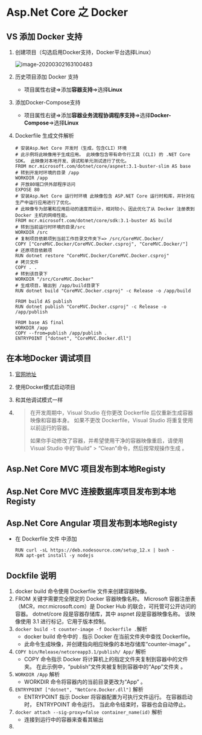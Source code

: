 # Asp.Net Core 之 Docker

## VS 添加 Docker 支持

1. 创建项目（勾选启用Docker支持，Docker平台选择Linux）

   ![image-20200302163100483](asp.net%20core%20%E4%B9%8Bdocker.assets/image-20200302163100483.png)

2. 历史项目添加 Docker 支持

   + 项目属性右键=>添加**容器支持**=>选择**Linux**

3. 添加Docker-Compose支持

   + 项目属性右键=>添加**容器业务流程协调程序支持**=>选择**Docker-Compose**=>选择**Linux**

4. Dockerfile 生成文件解析

   ```
   # 安装Asp.Net Core 开发时（生成，包含CLI）环境
   # 此示例将此映像用于生成应用。 此映像包含带有命令行工具 (CLI) 的 .NET Core SDK。 此映像对本地开发、调试和单元测试进行了优化。
   FROM mcr.microsoft.com/dotnet/core/aspnet:3.1-buster-slim AS base
   # 转到开发时环境的目录 /app
   WORKDIR /app
   # 开放80端口供外部程序访问
   EXPOSE 80
   # 安装Asp.Net Core 运行时环境 此映像包含 ASP.NET Core 运行时和库，并针对在生产中运行应用进行了优化。 
   # 此映像专为部署和应用启动的速度而设计，相对较小，因此优化了从 Docker 注册表到 Docker 主机的网络性能。
   FROM mcr.microsoft.com/dotnet/core/sdk:3.1-buster AS build
   # 转到当前运行时环境的目录/src
   WORKDIR /src
   # 复制项目依赖项到当前工作目录文件夹下=> /src/CoreMVC.Docker/
   COPY ["CoreMVC.Docker/CoreMVC.Docker.csproj", "CoreMVC.Docker/"]
   # 还原项目依赖项
   RUN dotnet restore "CoreMVC.Docker/CoreMVC.Docker.csproj"
   # 拷贝文件
   COPY . .
   # 转到该目录下
   WORKDIR "/src/CoreMVC.Docker"
   # 生成项目，输出到 /app/build目录下
   RUN dotnet build "CoreMVC.Docker.csproj" -c Release -o /app/build
   
   FROM build AS publish
   RUN dotnet publish "CoreMVC.Docker.csproj" -c Release -o /app/publish
   
   FROM base AS final
   WORKDIR /app
   COPY --from=publish /app/publish .
   ENTRYPOINT ["dotnet", "CoreMVC.Docker.dll"]
   ```


## 在本地Docker 调试项目

1. [官网地址](https://docs.microsoft.com/zh-cn/visualstudio/containers/edit-and-refresh?view=vs-2019)

2. 使用Docker模式启动项目

3. 和其他调试模式一样

4. > 在开发周期中，Visual Studio 在你更改 Dockerfile 后仅重新生成容器映像和容器本身。 如果不更改 Dockerfile，Visual Studio 将重复使用以前运行的容器。
   >
   > 如果你手动修改了容器，并希望使用干净的容器映像重启，请使用 Visual Studio 中的“Build” > “Clean”命令，然后按常规操作生成 。

## Asp.Net Core MVC 项目发布到本地Registy

## Asp.Net Core MVC 连接数据库项目发布到本地Registy

## Asp.Net Core Angular 项目发布到本地Registy

+ 在 Dockerfile 文件 中添加 

  ```
  RUN curl -sL https://deb.nodesource.com/setup_12.x | bash -
  RUN apt-get install -y nodejs
  ```

## Dockfile 说明

1. docker build 命令使用 Dockerfile 文件来创建容器映像。
2. FROM 关键字需要完全限定的 Docker 容器映像名称。 Microsoft 容器注册表（MCR，mcr.microsoft.com）是 Docker Hub 的联合，可托管可公开访问的容器。 dotnet/core 段是容器存储库，其中 aspnet 段是容器映像名称。 该映像使用 3.1 进行标记，它用于版本控制。
3. ```docker build -t counter-image -f Dockerfile .```解析
    + docker build 命令中的 . 指示 Docker 在当前文件夹中查找 Dockerfile。
    + 此命令生成映像，并创建指向相应映像的本地存储库“counter-image” 。
4. ```COPY bin/Release/netcoreapp3.1/publish/ App/``` 解析
    + COPY 命令指示 Docker 将计算机上的指定文件夹复制到容器中的文件夹。 在此示例中，“publish”文件夹被复制到容器中的“App”文件夹 。
5. ```WORKDIR /App``` 解析 
    + WORKDIR 命令将容器内的当前目录更改为“App” 。
6. ```ENTRYPOINT ["dotnet", "NetCore.Docker.dll"]``` 解析
    + ENTRYPOINT 指示 Docker 将容器配置为可执行文件运行。 在容器启动时， ENTRYPOINT 命令运行。 当此命令结束时，容器也会自动停止。
7. ```docker attach --sig-proxy=false container_name(id)``` 解析
    + 连接到运行中的容器来查看其输出
8. 
   

  